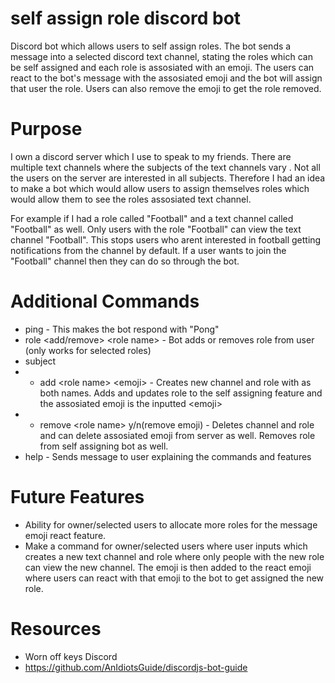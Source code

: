 # self assign role discord bot
 Discord bot which allows users to self assign roles. The bot sends a message into a selected discord text channel, stating the roles which can be self assigned and each role is assosiated with an emoji. The users can react to the bot's message with the assosiated emoji and the bot will assign that user the role. Users can also remove the emoji to get the role removed. 

# Purpose
I own a discord server which I use to speak to my friends. There are multiple text channels where the subjects of the text channels vary . Not all the users on the server are interested in all subjects. Therefore I had an idea to make a bot which would allow users to assign themselves roles which would allow them to see the roles assosiated text channel. 

For example if I had a role called "Football" and a text channel called "Football" as well. Only users with the role "Football" can view the text channel "Football". This stops users who arent interested in football getting notifications from the channel by default. If a user wants to join the "Football" channel then they can do so through the bot.

# Additional Commands
+ ping - This makes the bot respond with "Pong"
+ role <add/remove> \<role name\> - Bot adds or removes role from user (only works for selected roles)
+ subject
+ + add \<role name\> \<emoji\> - Creates new channel and role with <role name> as both names. Adds and updates role to the self assigning feature and the assosiated emoji is the inputted \<emoji\>
+ + remove \<role name\> y/n(remove emoji) - Deletes channel and role and can delete assosiated emoji from server as well. Removes role from self assigning bot as well.
+ help - Sends message to user explaining the commands and features

# Future Features
+ Ability for owner/selected users to allocate more roles for the message emoji react feature.
+ Make a command for owner/selected users where user inputs <role name> <channel name> <emoji> which creates a new text channel and role where only people with the new role can view the new channel. The emoji is then added to the react emoji where users can react with that emoji to the bot to get assigned the new role.
# Resources
+ Worn off keys Discord
+ https://github.com/AnIdiotsGuide/discordjs-bot-guide 
